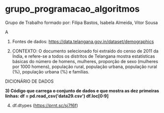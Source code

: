 # grupo_programacao_algoritmos
Grupo de Trabalho formado por: Filipa Bastos, Isabela Almeida, Vitor Sousa

A
1) Fontes de dados: https://data.telangana.gov.in/dataset/demographics

2) CONTEXTO: O documento selecionado foi extraído do censo de 2011 da Índia, e refere-se a todos os distritos de Telangana mostra estatísticas básicas do número de homens, mulheres, proporção de sexo (mulheres por 1000 homens), população rural, população urbana, população rural (%), população urbana (%) e famílias.

DICIONÁRIO DE DADOS

**3) Código que carrega o conjunto de dados e que mostra as dez primeiras linhas:
df = pd.read_csv('data29.csv')
df.loc[0:9]**

4) df.dtypes
(https://prnt.sc/sj7f6f)



